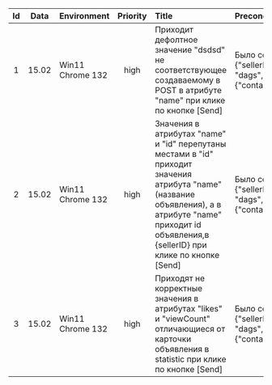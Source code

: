 | Id  | Data  | Environment | Priority | Title | Precondition  | Steps | Ex Result | Ac Result | Link |
| :-: | :---: | :-------- | :------: | :------------- | :----- | :---- | :-------- | :-------- | :--: |
|  1  | 15.02 | Win11 Chrome 132 |   high   | Приходит дефолтное значение "dsdsd" не соответствующее создаваемому в POST в атрибуте "name" при клике по кнопке [Send] | Было создано обьявление со значением {"sellerID":7777777,"name": "dags","price":1200,"statistics":{"contacts":12,"likes":1000,"viewCount":200}}|1) Отправка запроса GET api/1/:sellerID/item со значением sellerID 7777777| В объявлении приходит значение "name": "dags"|В объявлении приходит значение "name": "dsdsd"| Link Link|
|2|15.02|Win11 Chrome 132|high|Значения в атрибутах "name" и "id" перепутаны местами в "id" приходит значения атрибута "name"(название объявления), а в атрибуте "name" приходит id объявления,в {sellerID} при клике по кнопке [Send]|Было создано обьявление со значением {"sellerID": 7777777,"name": "dags","price":1200,"statistics":{"contacts":12,"likes":1000,"viewCount":200}}|1)Отправить запрос GET api/1/:sellerID/item со значением sellerID 7777777| В объявлении приходит значение "id": "41716fac-e332-4ac9-ac5c-66cdba227b0c","name": "dags"|В объявлении приходит значение "id": "dsdsd","name": "41716fac-e332-4ac9-ac5c-66cdba227b0c"| Link Link|
|3|15.02|Win11 Chrome 132| high|Приходят не корректные значения в атрибутах "likes" и "viewCount" отличающиеся от карточки объявления в statistic при клике по кнопке [Send] |Было создано обьявление со значением {"sellerID": 7777777,"name": "dags","price":1200,"statistics":{"contacts":12,"likes":1000,"viewCount":200}}|1)Отправить запрос GET api/1/statistic/:id со значением id 41716fac-e332-4ac9-ac5c-66cdba227b0c |В объявлении приходит значение "contacts":12,"likes":1000,"viewCount":200| В объявлении приходит значение {"contacts": 12,"likes": 2000,"viewCount": 2200}| Link Link|
